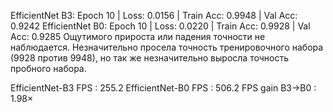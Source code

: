 EfficientNet B3: Epoch 10 | Loss: 0.0156 | Train Acc: 0.9948 | Val Acc: 0.9242
EfficientNet B0: Epoch 10 | Loss: 0.0220 | Train Acc: 0.9928 | Val Acc: 0.9285
Ощутимого прироста или падения точности не наблюдается. 
Незначительно просела точность тренировочного набора (9928 против 9948), но так же незначительно выросла точность пробного набора.

EfficientNet-B3  FPS :  255.2
EfficientNet-B0  FPS :  506.2
FPS gain B3→B0  :  1.98×
